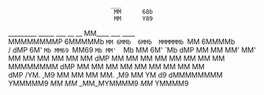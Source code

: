                                                        
                                                       
                                 ___                   
                                  MM      68b          
                                  MM      Y89          
_________  _____  ___  __    __   MM____  ___   ____   
MMMMMMMMP 6MMMMMb `MM 6MMb  6MMb  MMMMMMb `MM  6MMMMb  
/    dMP 6M'   `Mb MM69 `MM69 `Mb MM'  `Mb MM 6M'  `Mb 
    dMP  MM     MM MM'   MM'   MM MM    MM MM MM    MM 
   dMP   MM     MM MM    MM    MM MM    MM MM MMMMMMMM 
  dMP    MM     MM MM    MM    MM MM    MM MM MM       
 dMP    /YM.   ,M9 MM    MM    MM MM.  ,M9 MM YM    d9 
dMMMMMMMM YMMMMM9 _MM_  _MM_  _MM_MYMMMM9 _MM_ YMMMM9  
                                                       
                                                       
                                                       
